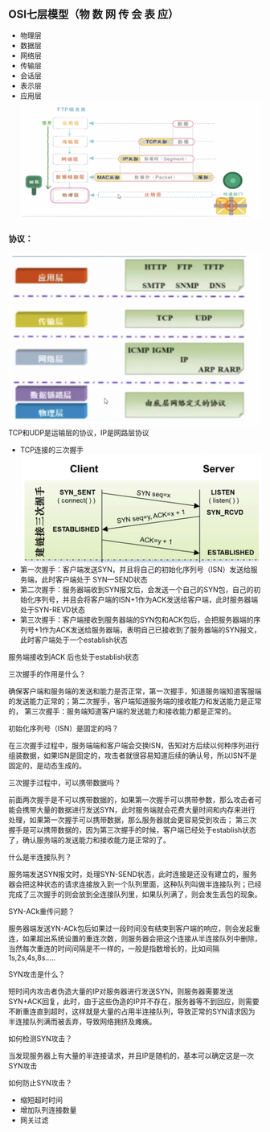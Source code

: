 ## OSI七层模型（物 数 网 传 会 表 应）
- 物理层
- 数据层
- 网络层
- 传输层
- 会话层
- 表示层
- 应用层
![avatar](https://github.com/liangshuangs/vue-study/blob/main/img/img4.png)

### 协议：
![avatar](https://github.com/liangshuangs/vue-study/blob/main/img/img5.png)
TCP和UDP是运输层的协议，IP是网路层协议
- TCP连接的三次握手
![avatar](https://github.com/liangshuangs/vue-study/blob/main/img/img6.png)
- 第一次握手：客户端发送SYN，并且将自己的初始化序列号（ISN）发送给服务端，此时客户端处于 SYN—SEND状态
- 第二次握手：服务器端收到SYN报文后，会发送一个自己的SYN包，自己的初始化序列号，并且会将客户端的ISN+1作为ACK发送给客户端，此时服务器端处于SYN-REVD状态
- 第三次握手：客户端接收到服务器端的SYN包和ACK包后，会把服务器端的序列号+1作为ACK发送给服务器端，表明自己已接收到了服务器端的SYN报文，此时客户端处于一个establish状态


服务端接收到ACK 后也处于establish状态


三次握手的作用是什么？

确保客户端和服务端的发送和能力是否正常，第一次握手，知道服务端知道客服端的发送能力正常的；第二次握手，客户端知道服务端的接收能力和发送能力是正常的，
第三次握手：服务端知道客户端的发送能力和接收能力都是正常的。


初始化序列号（ISN）是固定的吗？


在三次握手过程中，服务端端和客户端会交换ISN，告知对方后续以何种序列进行组装数据，如果ISN是固定的，攻击者就很容易知道后续的确认号，所以ISN不是固定的，是动态生成的。


三次握手过程中，可以携带数据吗？


前面两次握手是不可以携带数据的，如果第一次握手可以携带参数，那么攻击者可能会携带大量的数据进行发送SYN，此时服务端就会花费大量时间和内存来进行处理，如果第一次握手可以携带数据，那么服务器就会更容易受到攻击；
第三次握手是可以携带数据的，因为第三次握手的时候，客户端已经处于establish状态了，确认服务端的发送能力和接收能力是正常的了。


什么是半连接队列？


服务端发送SYN报文时，处理SYN-SEND状态，此时连接是还没有建立的，服务器会把这种状态的请求连接放入到一个队列里面，这种队列叫做半连接队列；已经完成了三次握手的则会放到全连接队列里，如果队列满了，则会发生丢包的现象。

SYN-ACk重传问题？


服务器端发送YN-ACk包后如果过一段时间没有结束到客户端的响应，则会发起重连，如果超出系统设置的重连次数，则服务器会把这个连接从半连接队列中删除，当然每次重连的时间间隔是不一样的，一般是指数增长的，比如间隔1s,2s,4s,8s.....

SYN攻击是什么？


短时间内攻击者伪造大量的IP对服务器进行发送SYN，则服务器需要发送SYN+ACK回复，此时，由于这些伪造的IP并不存在，服务器等不到回应，则需要不断重连直到超时，这样就是大量的占用半连接队列，导致正常的SYN请求因为半连接队列满而被丢弃，导致网络拥挤及瘫痪。


如何检测SYN攻击？


当发现服务器上有大量的半连接请求，并且IP是随机的，基本可以确定这是一次SYN攻击


如何防止SYN攻击？


- 缩短超时时间
- 增加队列连接数量
- 网关过滤


